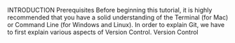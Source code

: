 INTRODUCTION
Prerequisites
Before beginning this tutorial, it is highly recommended that you have a solid understanding of the Terminal (for Mac) or Command Line (for Windows and Linux).
In order to explain Git, we have to first explain various aspects of Version Control.
Version Control
